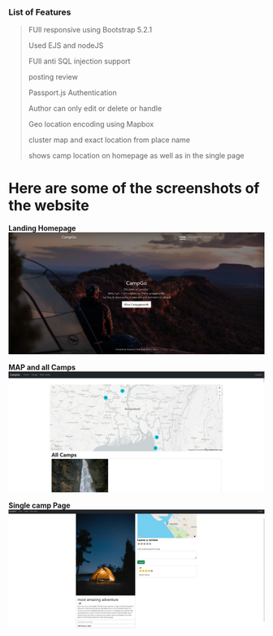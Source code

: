 

### List of Features
> FUll responsive using Bootstrap 5.2.1
> 
> Used EJS and nodeJS
>
> FUll anti SQL injection support
>
> posting review
>
> Passport.js Authentication
>
> Author can only edit or delete or handle
>
> Geo location encoding using Mapbox
>
> cluster map and exact location from place name
>
> shows camp location on homepage as well as in the single page

# Here are some of the screenshots of the website

**Landing Homepage** <br>
![alt text](https://github.com/Saif64/CampGo/blob/master/campgo%20website%20ss/Screenshot%202022-10-14%20103848.png)

**MAP and all Camps**<br>
![alt text](https://github.com/Saif64/CampGo/blob/master/campgo%20website%20ss/Screenshot%202022-10-14%20103905.png)

**Single camp Page** <br>
![alt text](https://github.com/Saif64/CampGo/blob/master/campgo%20website%20ss/Screenshot%202022-10-14%20103955.png)




